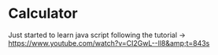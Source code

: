 # Calculator
Just started to learn java script following the tutorial -> https://www.youtube.com/watch?v=CI2GwL--ll8&amp;t=843s
